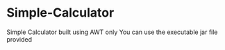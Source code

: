 # Simple-Calculator
Simple Calculator built using AWT only
You can use the executable jar file provided
